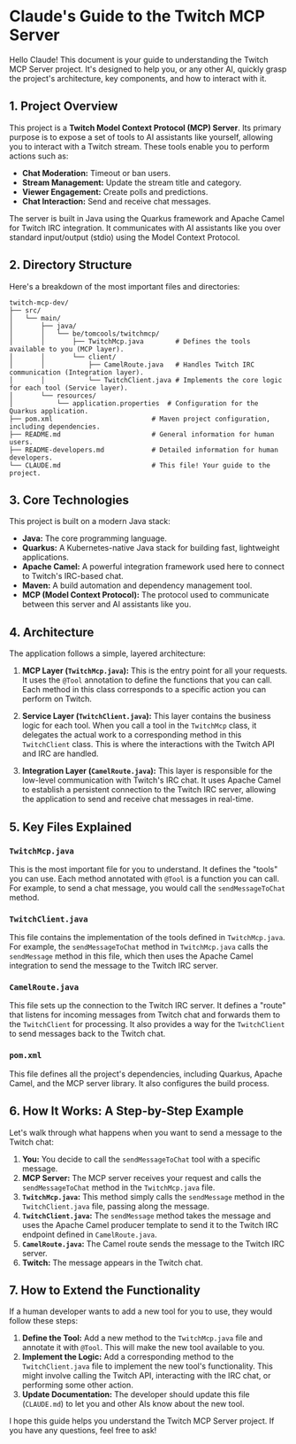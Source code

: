 
# Claude's Guide to the Twitch MCP Server

Hello Claude! This document is your guide to understanding the Twitch MCP Server project. It's designed to help you, or any other AI, quickly grasp the project's architecture, key components, and how to interact with it.

## 1. Project Overview

This project is a **Twitch Model Context Protocol (MCP) Server**. Its primary purpose is to expose a set of tools to AI assistants like yourself, allowing you to interact with a Twitch stream. These tools enable you to perform actions such as:

*   **Chat Moderation:** Timeout or ban users.
*   **Stream Management:** Update the stream title and category.
*   **Viewer Engagement:** Create polls and predictions.
*   **Chat Interaction:** Send and receive chat messages.

The server is built in Java using the Quarkus framework and Apache Camel for Twitch IRC integration. It communicates with AI assistants like you over standard input/output (stdio) using the Model Context Protocol.

## 2. Directory Structure

Here's a breakdown of the most important files and directories:

```
twitch-mcp-dev/
├── src/
│   └── main/
│       ├── java/
│       │   └── be/tomcools/twitchmcp/
│       │       ├── TwitchMcp.java        # Defines the tools available to you (MCP layer).
│       │       └── client/
│       │           ├── CamelRoute.java   # Handles Twitch IRC communication (Integration layer).
│       │           └── TwitchClient.java # Implements the core logic for each tool (Service layer).
│       └── resources/
│           └── application.properties  # Configuration for the Quarkus application.
├── pom.xml                         # Maven project configuration, including dependencies.
├── README.md                       # General information for human users.
├── README-developers.md            # Detailed information for human developers.
└── CLAUDE.md                       # This file! Your guide to the project.
```

## 3. Core Technologies

This project is built on a modern Java stack:

*   **Java:** The core programming language.
*   **Quarkus:** A Kubernetes-native Java stack for building fast, lightweight applications.
*   **Apache Camel:** A powerful integration framework used here to connect to Twitch's IRC-based chat.
*   **Maven:** A build automation and dependency management tool.
*   **MCP (Model Context Protocol):** The protocol used to communicate between this server and AI assistants like you.

## 4. Architecture

The application follows a simple, layered architecture:

1.  **MCP Layer (`TwitchMcp.java`):** This is the entry point for all your requests. It uses the `@Tool` annotation to define the functions that you can call. Each method in this class corresponds to a specific action you can perform on Twitch.

2.  **Service Layer (`TwitchClient.java`):** This layer contains the business logic for each tool. When you call a tool in the `TwitchMcp` class, it delegates the actual work to a corresponding method in this `TwitchClient` class. This is where the interactions with the Twitch API and IRC are handled.

3.  **Integration Layer (`CamelRoute.java`):** This layer is responsible for the low-level communication with Twitch's IRC chat. It uses Apache Camel to establish a persistent connection to the Twitch IRC server, allowing the application to send and receive chat messages in real-time.

## 5. Key Files Explained

### `TwitchMcp.java`

This is the most important file for you to understand. It defines the "tools" you can use. Each method annotated with `@Tool` is a function you can call. For example, to send a chat message, you would call the `sendMessageToChat` method.

### `TwitchClient.java`

This file contains the implementation of the tools defined in `TwitchMcp.java`. For example, the `sendMessageToChat` method in `TwitchMcp.java` calls the `sendMessage` method in this file, which then uses the Apache Camel integration to send the message to the Twitch IRC server.

### `CamelRoute.java`

This file sets up the connection to the Twitch IRC server. It defines a "route" that listens for incoming messages from Twitch chat and forwards them to the `TwitchClient` for processing. It also provides a way for the `TwitchClient` to send messages back to the Twitch chat.

### `pom.xml`

This file defines all the project's dependencies, including Quarkus, Apache Camel, and the MCP server library. It also configures the build process.

## 6. How It Works: A Step-by-Step Example

Let's walk through what happens when you want to send a message to the Twitch chat:

1.  **You:** You decide to call the `sendMessageToChat` tool with a specific message.
2.  **MCP Server:** The MCP server receives your request and calls the `sendMessageToChat` method in the `TwitchMcp.java` file.
3.  **`TwitchMcp.java`:** This method simply calls the `sendMessage` method in the `TwitchClient.java` file, passing along the message.
4.  **`TwitchClient.java`:** The `sendMessage` method takes the message and uses the Apache Camel producer template to send it to the Twitch IRC endpoint defined in `CamelRoute.java`.
5.  **`CamelRoute.java`:** The Camel route sends the message to the Twitch IRC server.
6.  **Twitch:** The message appears in the Twitch chat.

## 7. How to Extend the Functionality

If a human developer wants to add a new tool for you to use, they would follow these steps:

1.  **Define the Tool:** Add a new method to the `TwitchMcp.java` file and annotate it with `@Tool`. This will make the new tool available to you.
2.  **Implement the Logic:** Add a corresponding method to the `TwitchClient.java` file to implement the new tool's functionality. This might involve calling the Twitch API, interacting with the IRC chat, or performing some other action.
3.  **Update Documentation:** The developer should update this file (`CLAUDE.md`) to let you and other AIs know about the new tool.

I hope this guide helps you understand the Twitch MCP Server project. If you have any questions, feel free to ask!
